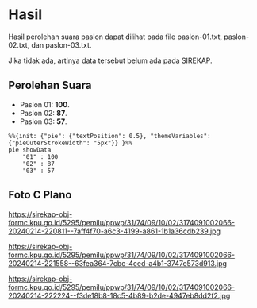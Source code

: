 # Hasil

Hasil perolehan suara paslon dapat dilihat pada file paslon-01.txt, paslon-02.txt, dan paslon-03.txt.

Jika tidak ada, artinya data tersebut belum ada pada SIREKAP.

## Perolehan Suara

 * Paslon 01: **100**.
 * Paslon 02: **87**.
 * Paslon 03: **57**.

```mermaid
%%{init: {"pie": {"textPosition": 0.5}, "themeVariables": {"pieOuterStrokeWidth": "5px"}} }%%
pie showData
    "01" : 100
    "02" : 87
    "03" : 57
```
## Foto C Plano

https://sirekap-obj-formc.kpu.go.id/5295/pemilu/ppwp/31/74/09/10/02/3174091002066-20240214-220811--7aff4f70-a6c3-4199-a861-1b1a36cdb239.jpg

https://sirekap-obj-formc.kpu.go.id/5295/pemilu/ppwp/31/74/09/10/02/3174091002066-20240214-221558--63fea364-7cbc-4ced-a4b1-3747e573d913.jpg

https://sirekap-obj-formc.kpu.go.id/5295/pemilu/ppwp/31/74/09/10/02/3174091002066-20240214-222224--f3de18b8-18c5-4b89-b2de-4947eb8dd2f2.jpg

